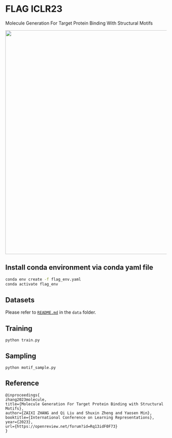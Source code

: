 # FLAG ICLR23
Molecule Generation For Target Protein Binding With Structural Motifs
<div align=center><img src="https://github.com/zaixizhang/FLAG/blob/main/flag.png" width="700"/></div>

## Install conda environment via conda yaml file
```bash
conda env create -f flag_env.yaml
conda activate flag_env
```

## Datasets
Please refer to [`README.md`](./data/README.md) in the `data` folder.

## Training

```
python train.py
```

## Sampling
```
python motif_sample.py
```

## Reference
```
@inproceedings{
zhang2023molecule,
title={Molecule Generation For Target Protein Binding with Structural Motifs},
author={ZAIXI ZHANG and Qi Liu and Shuxin Zheng and Yaosen Min},
booktitle={International Conference on Learning Representations},
year={2023},
url={https://openreview.net/forum?id=Rq13idF0F73}
}
```

